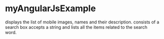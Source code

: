 myAngularJsExample
==================

   displays the list of mobile images, names and their description. consists of a search box accepts a string and lists all the items related to the search word.
